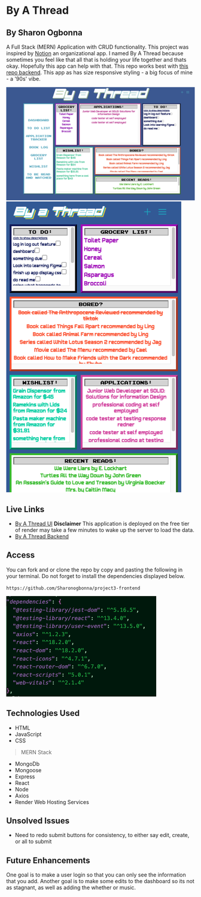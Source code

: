 # By A Thread

## By Sharon Ogbonna
A Full Stack (MERN) Application with CRUD functionality. This project was inspired by [Notion](https://www.notion.so/) an organizational app. I named By A Thread because sometimes you feel like that all that is holding your life together and thats okay. Hopefully this app can help with that. This repo works best with [this repo backend](https://github.com/Sharonogbonna/project3-backend). This app as has size responsive styling - a big focus of mine - a '90s' vibe.

![Dashboard](./public/dashboard.png)
![Dashboard](./public/dashboard-mobile.png)

## Live Links

- [By A Thread UI](https://byathread-ui.onrender.com/)
**Disclaimer** This application is deployed on the free tier of render may take a few minutes to wake up the server to load the data.
- [By A Thread Backend](https://byathread-api.onrender.com/)


## Access

You can fork and or clone the repo by copy and pasting the following in your terminal. Do not forget to install the dependencies displayed below.

`https://github.com/Sharonogbonna/project3-frontend`

![Dependencies](./public/dependencies.png)

## Technologies Used

- HTML
- JavaScript
- CSS
> MERN Stack
- MongoDb
- Mongoose
- Express
- React
- Node
- Axios
- Render Web Hosting Services

## Unsolved Issues

- Need to redo submit buttons for consistency, to either say edit, create, or all to submit

## Future Enhancements

One goal is to make a user login so that you can only see the information that you add. Another goal is to make some edits to the dashboard so its not as stagnant, as well as adding the whether or music.
